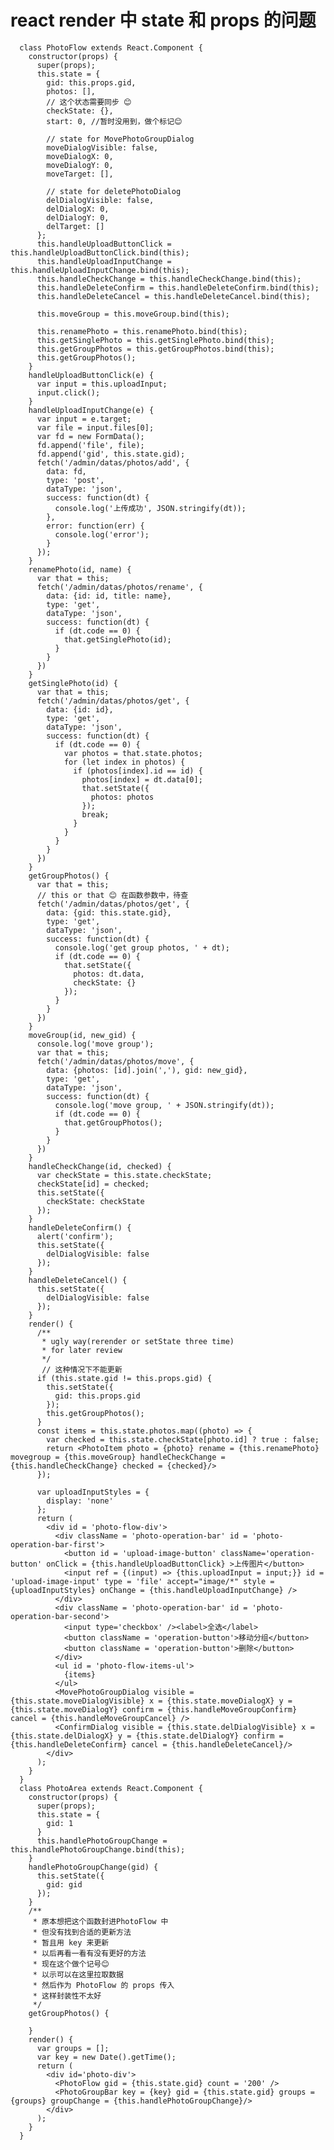 # react render 中 state 和 props 的问题

      class PhotoFlow extends React.Component {
        constructor(props) {
          super(props);
          this.state = {
            gid: this.props.gid,
            photos: [],
            // 这个状态需要同步 😊 
            checkState: {},
            start: 0, //暂时没用到，做个标记😊 

            // state for MovePhotoGroupDialog
            moveDialogVisible: false,
            moveDialogX: 0,
            moveDialogY: 0,
            moveTarget: [],

            // state for deletePhotoDialog
            delDialogVisible: false,
            delDialogX: 0,
            delDialogY: 0,
            delTarget: []
          };
          this.handleUploadButtonClick = this.handleUploadButtonClick.bind(this);
          this.handleUploadInputChange = this.handleUploadInputChange.bind(this);
          this.handleCheckChange = this.handleCheckChange.bind(this);
          this.handleDeleteConfirm = this.handleDeleteConfirm.bind(this);
          this.handleDeleteCancel = this.handleDeleteCancel.bind(this);

          this.moveGroup = this.moveGroup.bind(this);

          this.renamePhoto = this.renamePhoto.bind(this);
          this.getSinglePhoto = this.getSinglePhoto.bind(this);
          this.getGroupPhotos = this.getGroupPhotos.bind(this);
          this.getGroupPhotos();
        }
        handleUploadButtonClick(e) {
          var input = this.uploadInput;
          input.click();
        }
        handleUploadInputChange(e) {
          var input = e.target;
          var file = input.files[0];
          var fd = new FormData();
          fd.append('file', file);
          fd.append('gid', this.state.gid);
          fetch('/admin/datas/photos/add', {
            data: fd,
            type: 'post',
            dataType: 'json',
            success: function(dt) {
              console.log('上传成功', JSON.stringify(dt));
            },
            error: function(err) {
              console.log('error');
            }
          });
        }
        renamePhoto(id, name) {
          var that = this;
          fetch('/admin/datas/photos/rename', {
            data: {id: id, title: name},
            type: 'get',
            dataType: 'json',
            success: function(dt) {
              if (dt.code == 0) {
                that.getSinglePhoto(id);
              }
            }
          })
        }
        getSinglePhoto(id) {
          var that = this;
          fetch('/admin/datas/photos/get', {
            data: {id: id},
            type: 'get',
            dataType: 'json',
            success: function(dt) {
              if (dt.code == 0) {
                var photos = that.state.photos;
                for (let index in photos) {
                  if (photos[index].id == id) {
                    photos[index] = dt.data[0];
                    that.setState({
                      photos: photos
                    });
                    break;
                  }
                }
              }
            }
          })
        }
        getGroupPhotos() {
          var that = this;
          // this or that 😊 在函数参数中，待查
          fetch('/admin/datas/photos/get', {
            data: {gid: this.state.gid},
            type: 'get',
            dataType: 'json',
            success: function(dt) {
              console.log('get group photos, ' + dt);
              if (dt.code == 0) {
                that.setState({
                  photos: dt.data,
                  checkState: {}
                });
              }
            }
          })
        }
        moveGroup(id, new_gid) {
          console.log('move group');
          var that = this;
          fetch('/admin/datas/photos/move', {
            data: {photos: [id].join(','), gid: new_gid},
            type: 'get',
            dataType: 'json',
            success: function(dt) {
              console.log('move group, ' + JSON.stringify(dt));
              if (dt.code == 0) {
                that.getGroupPhotos();
              }
            }
          })
        }
        handleCheckChange(id, checked) {
          var checkState = this.state.checkState;
          checkState[id] = checked;
          this.setState({
            checkState: checkState
          });
        }
        handleDeleteConfirm() {
          alert('confirm');
          this.setState({
            delDialogVisible: false
          });
        }
        handleDeleteCancel() {
          this.setState({
            delDialogVisible: false
          });
        }
        render() {
          /**
           * ugly way(rerender or setState three time)
           * for later review
           */
           // 这种情况下不能更新
          if (this.state.gid != this.props.gid) {
            this.setState({
              gid: this.props.gid
            });
            this.getGroupPhotos();
          }
          const items = this.state.photos.map((photo) => {
            var checked = this.state.checkState[photo.id] ? true : false;
            return <PhotoItem photo = {photo} rename = {this.renamePhoto} movegroup = {this.moveGroup} handleCheckChange = {this.handleCheckChange} checked = {checked}/>
          });

          var uploadInputStyles = {
            display: 'none'
          };
          return (
            <div id = 'photo-flow-div'>
              <div className = 'photo-operation-bar' id = 'photo-operation-bar-first'>
                <button id = 'upload-image-button' className='operation-button' onClick = {this.handleUploadButtonClick} >上传图片</button>
                <input ref = {(input) => {this.uploadInput = input;}} id = 'upload-image-input' type = 'file' accept="image/*" style = {uploadInputStyles} onChange = {this.handleUploadInputChange} />
              </div>
              <div className = 'photo-operation-bar' id = 'photo-operation-bar-second'>
                <input type='checkbox' /><label>全选</label>
                <button className = 'operation-button'>移动分组</button>
                <button className = 'operation-button'>删除</button>
              </div>
              <ul id = 'photo-flow-items-ul'>
                {items}
              </ul>
              <MovePhotoGroupDialog visible = {this.state.moveDialogVisible} x = {this.state.moveDialogX} y = {this.state.moveDialogY} confirm = {this.handleMoveGroupConfirm} cancel = {this.handleMoveGroupCancel} />
              <ConfirmDialog visible = {this.state.delDialogVisible} x = {this.state.delDialogX} y = {this.state.delDialogY} confirm = {this.handleDeleteConfirm} cancel = {this.handleDeleteCancel}/>
            </div>
          );
        }
      }
      class PhotoArea extends React.Component {
        constructor(props) {
          super(props);
          this.state = {
            gid: 1
          }
          this.handlePhotoGroupChange = this.handlePhotoGroupChange.bind(this);
        }
        handlePhotoGroupChange(gid) {
          this.setState({
            gid: gid
          });
        }
        /**
         * 原本想把这个函数封进PhotoFlow 中
         * 但没有找到合适的更新方法
         * 暂且用 key 来更新
         * 以后再看一看有没有更好的方法
         * 现在这个做个记号😊 
         * 以示可以在这里拉取数据
         * 然后作为 PhotoFlow 的 props 传入
         * 这样封装性不太好
         */
        getGroupPhotos() {

        }
        render() {
          var groups = [];
          var key = new Date().getTime();
          return (
            <div id='photo-div'>
              <PhotoFlow gid = {this.state.gid} count = '200' />
              <PhotoGroupBar key = {key} gid = {this.state.gid} groups = {groups} groupChange = {this.handlePhotoGroupChange}/>
            </div>
          );
        }
      }